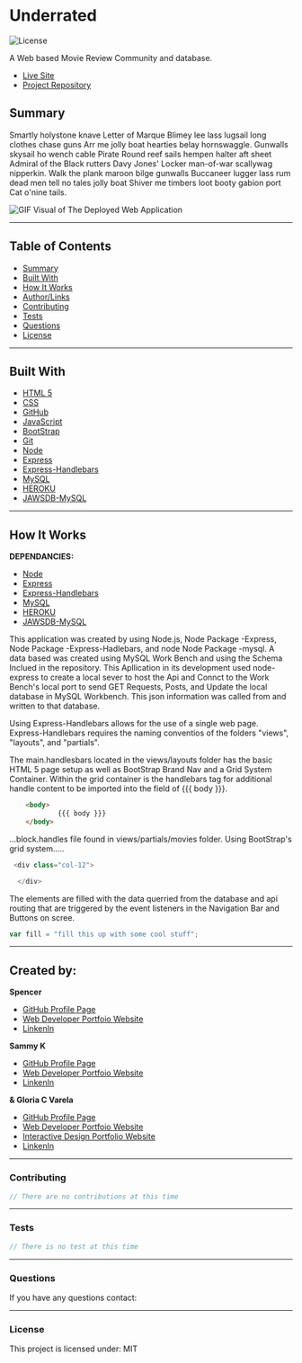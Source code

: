 # Underrated

![License](https://img.shields.io/static/v1?label=License&message=MIT&color=blueviolet&style=plastic)

A Web based Movie Review Community and database.

* [Live Site](#)
* [Project Repository](https://github.com/spenrad/UCBCBMDB)

## Summary

Smartly holystone knave Letter of Marque Blimey lee lass lugsail long clothes chase guns Arr me jolly boat hearties belay hornswaggle. Gunwalls skysail ho wench cable Pirate Round reef sails hempen halter aft sheet Admiral of the Black rutters Davy Jones' Locker man-of-war scallywag nipperkin. Walk the plank maroon bilge gunwalls Buccaneer lugger lass rum dead men tell no tales jolly boat Shiver me timbers loot booty gabion port Cat o'nine tails.

![GIF Visual of The Deployed Web Application]()

______________________________________________________________________________

## Table of Contents

* [Summary](#summary)
* [Built With](#builtwith)
* [How It Works](#howitworks)
* [Author/Links](#Author/Links)
* [Contributing](#Contributing)
* [Tests](#tests)
* [Questions](#questions)
* [License](#license)

______________________________________________________________________________

## **Built With**

* [HTML 5](https://www.w3schools.com/html/)
* [CSS](https://www.w3schools.com/css/css_howto.asp)
* [GitHub](https://github.com/)
* [JavaScript](https://www.w3schools.com/js/default.asp)
* [BootStrap](https://getbootstrap.com/docs/5.0/getting-started/introduction/)
* [Git](https://git-scm.com/downloads)
* [Node](https://nodejs.org/en/)
* [Express](https://expressjs.com/)
* [Express-Handlebars](https://www.npmjs.com/package/express-handlebars)
* [MySQL](https://www.mysql.com/products/workbench/)
* [HEROKU](https://www.heroku.com/home)
* [JAWSDB-MySQL](https://www.jawsdb.com/)

______________________________________________________________________________
  
## How It Works

**DEPENDANCIES:**

* [Node](https://nodejs.org/en/)
* [Express](https://expressjs.com/)
* [Express-Handlebars](https://www.npmjs.com/package/express-handlebars/)
* [MySQL](https://www.mysql.com/products/workbench/)
* [HEROKU](https://www.heroku.com/home)
* [JAWSDB-MySQL](https://www.jawsdb.com/)

This application was created by using Node.js, Node Package -Express, Node Package -Express-Hadlebars, and node Node Package -mysql. A data based was created using MySQL Work Bench and using the Schema Inclued in the repository. This Apllication in its development used node-express to create a local sever to host the Api and Connct to the Work Bench's local port to send GET Requests, Posts, and Update the local database in MySQL Workbench. This json information was called from and written to that database.

Using Express-Handlebars allows for the use of a single web page. Express-Handlebars requires the naming conventios of the folders "views", "layouts", and "partials".

The main.handlesbars located in the views/layouts folder has the basic HTML 5 page setup as well as BootStrap Brand Nav and a Grid System Container. Within the grid container is the handlebars tag for additional handle content to be imported into the field of {{{ body }}}.

```html
	<body>			
			{{{ body }}}
	</body>
```

...block.handles file found in views/partials/movies folder. Using BootStrap's grid system.....

```javascript
 <div class="col-12">

  </div>
```

The elements are filled with the data querried from the database and api routing that are triggered by the event listeners in the Navigation Bar and Buttons on scree.

```javascript
var fill = "fill this up with some cool stuff";
```

______________________________________________________________________________

## Created by:

**Spencer**

* [GitHub Profile Page]()
* [Web Developer Portfoio Website]()
* [LinkenIn]()

**Sammy K**

* [GitHub Profile Page]()
* [Web Developer Portfoio Website]()
* [LinkenIn]()

**& Gloria C Varela**

* [GitHub Profile Page](https://github.com/gcvarela21)
* [Web Developer Portfoio Website](https://gcvarela21.github.io/glo.digital/)
* [Interactive Design Portfolio Website](https://www.glo.digital/)
* [LinkenIn](https://www.linkedin.com/in/glovarela/)

______________________________________________________________________________

### Contributing

```javascript
// There are no contributions at this time
```

______________________________________________________________________________

### Tests

```javascript
// There is no test at this time
```

______________________________________________________________________________

### Questions

If you have any questions contact:

______________________________________________________________________________

### License

This project is licensed under: MIT
